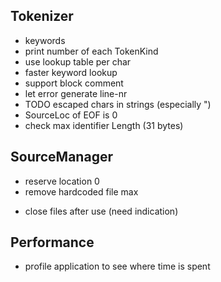 
## Tokenizer
+ keywords
+ print number of each TokenKind
+ use lookup table per char
+ faster keyword lookup
+ support block comment
+ let error generate line-nr
+ TODO escaped chars in strings (especially \")
+ SourceLoc of EOF is 0
+ check max identifier Length (31 bytes)


## SourceManager
+ reserve location 0
+ remove hardcoded file max
- close files after use (need indication)

## Performance
- profile application to see where time is spent

